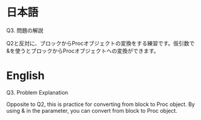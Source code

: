 # 日本語

Q3. 問題の解説

Q2と反対に、ブロックからProcオブジェクトの変換をする練習です。仮引数で&を使うとブロックからProcオブジェクトへの変換ができます。

# English

Q3. Problem Explanation

Opposite to Q2, this is practice for converting from block to Proc object. By using & in the parameter, you can convert from block to Proc object.
